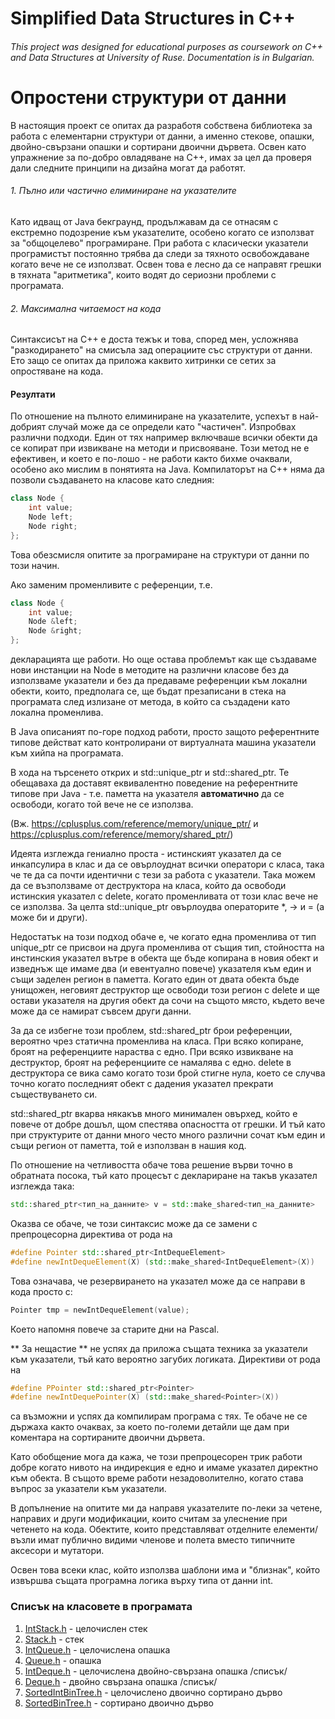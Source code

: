 # Simplified Data Structures in C++

###### This project was designed for educational purposes as coursework on C++ and Data Structures at University of Ruse. Documentation is in Bulgarian.

# Опростени структури от данни 

В настоящия проект се опитах да разработя собствена библиотека за работа с елементарни структури от данни, а 
именно стекове, опашки, двойно-свързани опашки и сортирани двоични дървета. 
Освен като упражнение за по-добро овладяване на C++, имах за цел да проверя дали следните принципи на дизайна могат да работят. 

###### 1. Пълно или частично елиминиране на указателите 

Като идващ от Java бекграунд, продължавам да се отнасям с екстремно подозрение към указателите, особено когато се използват 
за "общоцелево" програмиране. При работа с класически указатели програмистът постоянно трябва да следи за тяхното освобождаване 
когато вече не се използват. Освен това е лесно да се направят грешки в тяхната "аритметика", които водят до сериозни проблеми 
с програмата. 

###### 2. Максимална читаемост на кода 

Cинтаксисът на C++ е доста тежък и това, според мен, усложнява "разкодирането" на смисъла зад операциите 
със структури от данни. Ето защо се опитах да приложа каквито хитринки се сетих за опростяване на кода.

#### Резултати

По отношение на пълното елиминиране на указателите, успехът в най-добрият случай може да се определи като "частичен". 
Изпробвах различни подходи. Един от тях например включваше всички обекти да се копират при извикване на методи и присвояване. 
Този метод не е ефективен, и което е по-лошо - не работи както бихме очаквали, особено ако мислим в понятията на Java.
Компилаторът на C++ няма да позволи създаването на класове като следния: 

```c++
class Node {
    int value;
    Node left;
    Node right;
};
```

Това обезсмисля опитите за програмиране на структури от данни по този начин. 

Ако заменим променливите с референции, т.е. 

```c++
class Node {
    int value;
    Node &left;
    Node &right;
};
```

декларацията ще работи. Но още остава проблемът как ще създаваме нови инстанции на Node в методите на различни класове 
без да използваме указатели и без да предаваме референции към локални обекти, които, предполага се, ще бъдат презаписани в 
стека на програмата след излизане от метода, в който са създадени като локална променлива. 

В Java описаният по-горе подход работи, просто защото референтните типове действат като контролирани от виртуалната машина указатели
към хийпа на програмата.

В хода на търсенето открих <memory> и std::unique_ptr и std::shared_ptr. Те обещаваха да доставят еквивалентно поведение на 
референтните типове при Java - т.е. паметта на указателя **автоматично** да се освободи, когато той вече не се използва.

(Вж. https://cplusplus.com/reference/memory/unique_ptr/ и https://cplusplus.com/reference/memory/shared_ptr/)

Идеята изглежда гениално проста - истинският указател да се инкапсулира в клас и да се овърлоуднат всички оператори с 
класа, така че те да са почти идентични с тези за работа с указатели. Така можем да се възползваме от деструктора на класа, 
който да освободи истинския указател с delete, когато променливата от този клас вече не се използва. За целта
std::unique_ptr овърлоудва операторите *, -> и = (а може би и други). 

Недостатък на този подход обаче е, че когато една променлива от тип unique_ptr се присвои на друга променлива от същия тип,
стойността на инстинския указател вътре в обекта ще бъде копирана в новия обект и изведнъж ще имаме два (и евентуално повече)
указателя към един и същи заделен регион в паметта. Когато един от двата обекта бъде унищожен, неговият деструктор ще 
освободи този регион с delete и ще остави указателя на другия обект да сочи на същото място, където вече може да се намират 
съвсем други данни. 

За да се избегне този проблем, std::shared_ptr брои референции, вероятно чрез статична променлива на класа. При всяко 
копиране, броят на референциите нараства с едно. При всяко извикване на деструктор, броят на референциите се намалява 
с едно. delete в деструктора се вика само когато този брой стигне нула, което се случва точно когато последният обект 
с дадения указател прекрати съществуването си. 

std::shared_ptr вкарва някакъв много минимален овърхед, който е повече от добре дошъл, щом спестява опасността от грешки. 
И тъй като при структурите от данни много често много различни сочат към един и същи регион от паметта, той е използван 
в нашия код. 

По отношение на четливостта обаче това решение върви точно в обратната посока, тъй като процесът с деклариране на такъв 
указател изглежда така: 

```c++
std::shared_ptr<тип_на_данните> v = std::make_shared<тип_на_данните>
```

Оказва се обаче, че този синтаксис може да се замени с препроцесорна директива от рода на 

```c++
#define Pointer std::shared_ptr<IntDequeElement>
#define newIntDequeElement(X) (std::make_shared<IntDequeElement>(X))
```

Това означава, че резервирането на указател може да се направи в кода просто с: 
```c++
Pointer tmp = newIntDequeElement(value);
```

Което напомня повече за старите дни на Pascal. 

** За нещастие ** не успях да приложа същата техника за указатели към указатели, тъй като вероятно загубих 
логиката. Директиви от рода на 

```c++
#define РPointer std::shared_ptr<Pointer>
#define newIntDequePointer(X) (std::make_shared<Pointer>(X))
```

са възможни и успях да компилирам програма с тях. Те обаче не се държаха както очаквах, за което по-големи детайли ще дам 
при коментара на сортираните двоични дървета. 

Като обобщение мога да кажа, че този препроцесорен трик работи добре когато нивото на 
индирекция е едно и имаме указател директно към обекта. В същото време работи незадоволително, когато става въпрос за 
указатели към указатели. 

В допълнение на опитите ми да направя указателите по-леки за четене, направих и други модификации, които считам за улеснение 
при четенето на кода. Обектите, които представляват отделните елементи/възли имат публично видими членове и полета вместо 
типичните аксесори и мутатори. 

Освен това всеки клас, който използва шаблони има и "близнак", който извършва същата програмна 
логика върху типа от данни int. 


### Списък на класовете в програмата

1. [IntStack.h](/docs/IntStack.md) - целочислен стек
2. [Stack.h](/docs/Stack.md) - стек
3. [IntQueue.h](/docs/IntQueue.md) - целочислена опашка
4. [Queue.h](/docs/Queue.md) - опашка
5. [IntDeque.h](/docs/IntDeque.md) - целочислена двойно-свързана опашка /списък/
6. [Deque.h](/docs/Deque.md) - двойно свързана опашка /списък/
7. [SortedIntBinTree.h](/docs/SortedIntBinTree.h) - целочислено двоично сортирано дърво
8. [SortedBinTree.h](/docs/SortedBinTree.h) - сортирано двоично дърво